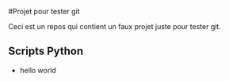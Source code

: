 #Projet pour tester git

Ceci est un repos qui contient un faux projet juste pour tester git.

## Scripts Python

- hello world
